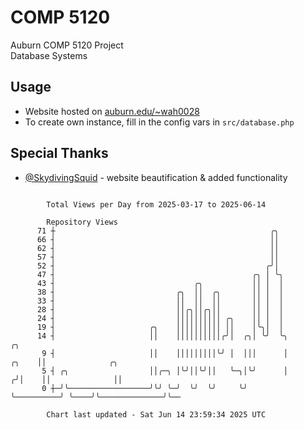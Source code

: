 # COMP 5120
Auburn COMP 5120 Project  
Database Systems

## Usage
- Website hosted on [auburn.edu/~wah0028](https://webhome.auburn.edu/~wah0028/)
- To create own instance, fill in the config vars in `src/database.php`

## Special Thanks
- [@SkydivingSquid](https://github.com/SkydivingSquid) - website beautification & added functionality

```

        Total Views per Day from 2025-03-17 to 2025-06-14

        Repository Views
      71 ┼                                                ╭╮
      66 ┤                                                ││
      62 ┤                                                ││
      57 ┤                                                ││
      52 ┤                                               ╭╯│
      47 ┤                                            ╭╮ │ ╰╮
      43 ┤                               ╭╮           ││ │  │
      38 ┤                           ╭╮  ││  ╭╮       ││ │  │
      33 ┤                           ││  ││  ││       ││ │  │
      28 ┤                           ││╭╮││╭╮││       ││ │  │
      24 ┤                           ││││││││││ ╭╮    ││ │  │
      19 ┤                     ╭╮    ││││││││││ ││    │╰╮│  │
      14 ┤                     ││    ││││││││││╭╯│  ╭╮│ ╰╯  ╰╮                 ╭╮
       9 ┤                     ││    │││││││││╰╯ │  │││      │           ╭╮    ││              ╭╮
       5 ┤ ╭╮                  ││╭─╮ │╰╯││╰╯││   ╰─╮│╰╯      │          ╭╯│    ││              ││
       0 ┼─╯╰──────────────────╯╰╯ ╰─╯  ╰╯  ╰╯     ╰╯        ╰──────────╯ ╰────╯╰──────────────╯╰──

        Chart last updated - Sat Jun 14 23:59:34 2025 UTC
        
```
